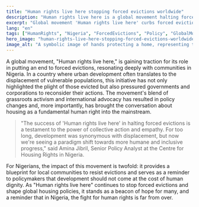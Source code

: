 ```yaml
---
title: "Human rights live here stopping forced evictions worldwide"
description: "Human rights live here is a global movement halting forced evictions, impacting policies in Nigeria and beyond."
excerpt: "Global movement 'Human rights live here' curbs forced evictions."
lang: "en"
tags: ["HumanRights", "Nigeria", "ForcedEvictions", "Policy", "GlobalMovement"]
hero_image: "human-rights-live-here-stopping-forced-evictions-worldwide.png"
image_alt: "A symbolic image of hands protecting a home, representing the stop of forced evictions."
---
```


A global movement, "Human rights live here," is gaining traction for its role in putting an end to forced evictions, resonating deeply with communities in Nigeria. In a country where urban development often translates to the displacement of vulnerable populations, this initiative has not only highlighted the plight of those evicted but also pressured governments and corporations to reconsider their actions. The movement's blend of grassroots activism and international advocacy has resulted in policy changes and, more importantly, has brought the conversation about housing as a fundamental human right into the mainstream.

> "The success of 'Human rights live here' in halting forced evictions is a testament to the power of collective action and empathy. For too long, development was synonymous with displacement, but now we're seeing a paradigm shift towards more humane and inclusive progress," said Amina Jibril, Senior Policy Analyst at the Centre for Housing Rights in Nigeria.

For Nigerians, the impact of this movement is twofold: it provides a blueprint for local communities to resist evictions and serves as a reminder to policymakers that development should not come at the cost of human dignity. As "Human rights live here" continues to stop forced evictions and shape global housing policies, it stands as a beacon of hope for many, and a reminder that in Nigeria, the fight for human rights is far from over.